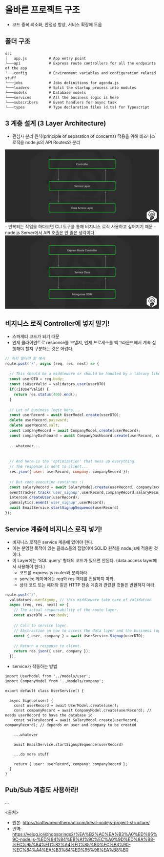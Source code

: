 # 올바른 프로젝트 구조
- 코드 중복 최소화, 안정성 향상, 서비스 확장에 도움

## 폴더 구조
```
src
│   app.js          # App entry point
└───api             # Express route controllers for all the endpoints of the app
└───config          # Environment variables and configuration related stuff
└───jobs            # Jobs definitions for agenda.js
└───loaders         # Split the startup process into modules
└───models          # Database models
└───services        # All the business logic is here
└───subscribers     # Event handlers for async task
└───types           # Type declaration files (d.ts) for Typescript
```

## 3 계층 설계 (3 Layer Architecture)
- 관심사 분리 원칙(principle of separation of concerns) 적용을 위해 비즈니스 로직을 node.js의 API Routes와 분리
<img src="https://github.com/in3166/TIL/blob/main/Nodejs/img/arc1.jpg" />
- 반복되는 작업을 하다보면 CLI 도구를 통해 비지니스 로직 사용하고 싶어지기 때문
- node.js Server에서 API 호출은 안 졸은 생각이다.
<img src="https://github.com/in3166/TIL/blob/main/Nodejs/img/arc2.jpg" />


## 비지니스 로직 Controller에 넣지 말기!
- 스파게티 코드가 되기 때문
- 언제 클라이언트로 response를 보낼지, 언제 프로세스를 백그라운드에서 계속 실행해야 할지 구분하는 것은 어렵다.

```javascript
// 하지 말아야 할 예시
route.post('/', async (req, res, next) => {

  // This should be a middleware or should be handled by a library like Joi.
  const userDTO = req.body;
  const isUserValid = validators.user(userDTO)
  if(!isUserValid) {
    return res.status(400).end();
  }

  // Lot of business logic here...
  const userRecord = await UserModel.create(userDTO);
  delete userRecord.password;
  delete userRecord.salt;
  const companyRecord = await CompanyModel.create(userRecord);
  const companyDashboard = await CompanyDashboard.create(userRecord, companyRecord);

  ...whatever...


  // And here is the 'optimization' that mess up everything.
  // The response is sent to client...
  res.json({ user: userRecord, company: companyRecord });

  // But code execution continues :(
  const salaryRecord = await SalaryModel.create(userRecord, companyRecord);
  eventTracker.track('user_signup',userRecord,companyRecord,salaryRecord);
  intercom.createUser(userRecord);
  gaAnalytics.event('user_signup',userRecord);
  await EmailService.startSignupSequence(userRecord)
});
```


## Service 계층에 비지니스 로직 넣기!
- 비지니스 로직은 service 계층에 있어야 한다.
- 이는 분명한 목적이 있는 클래스들의 집합이며 SOLID 원칙을 node.js에 적용한 것이다.
- 이 Layer에는 'SQL query' 형태의 코드가 있으면 안된다. (data access layer에서 사용해야 한다.)
  - 코드를 express.js router와 분리하라.
  - service 레이어에는 req와 res 객체를 전달하지 마라.
  - 상태 코드 또는 헤더와 같은 HTTP 전송 계층과 관련된 것들은 반환하지 마라.
```javascript
route.post('/', 
  validators.userSignup, // this middleware take care of validation
  async (req, res, next) => {
    // The actual responsability of the route layer.
    const userDTO = req.body;

    // Call to service layer.
    // Abstraction on how to access the data layer and the business logic.
    const { user, company } = await UserService.Signup(userDTO);

    // Return a response to client.
    return res.json({ user, company });
  });
```
- service가 작동하는 방법
```javacript
import UserModel from '../models/user';
import CompanyModel from '../models/company';

export default class UserService() {

  async Signup(user) {
    const userRecord = await UserModel.create(user);
    const companyRecord = await CompanyModel.create(userRecord); // needs userRecord to have the database id 
    const salaryRecord = await SalaryModel.create(userRecord, companyRecord); // depends on user and company to be created
    
    ...whatever
    
    await EmailService.startSignupSequence(userRecord)

    ...do more stuff

    return { user: userRecord, company: companyRecord };
  }
}
```

## Pub/Sub 계층도 사용하라!
...



<출처>
- 원본: https://softwareontheroad.com/ideal-nodejs-project-structure/
- 번역: https://velog.io/@hopsprings2/%EA%B2%AC%EA%B3%A0%ED%95%9C-node.js-%ED%94%84%EB%A1%9C%EC%A0%9D%ED%8A%B8-%EC%95%84%ED%82%A4%ED%85%8D%EC%B3%90-%EC%84%A4%EA%B3%84%ED%95%98%EA%B8%B0
